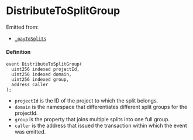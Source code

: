 # DistributeToSplitGroup

Emitted from:

* [`_payToSplits`](/dev/api/v2/contracts/or-utilities/jbetherc20splitspayer/write/-_paytosplits.md)

#### Definition

```
event DistributeToSplitGroup(
  uint256 indexed projectId,
  uint256 indexed domain,
  uint256 indexed group,
  address caller
);
```

* `projectId` is the ID of the project to which the split belongs.
* `domain` is the namespace that differentiates different split groups for the projectId.
* `group` is the property that joins multiple splits into one full group.
* `caller` is the address that issued the transaction within which the event was emitted.
